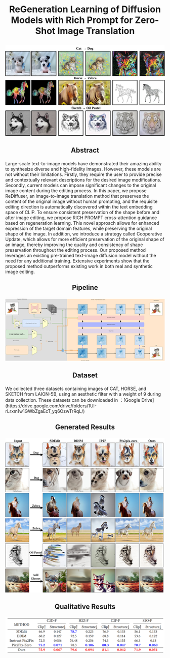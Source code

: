 # <p align="center">ReGeneration Learning of Diffusion Models with Rich Prompt for Zero-Shot Image Translation</p>
![show_res](.//fig//show_res.svg)
## <p align="center">Abstract</p>
   
<p>Large-scale text-to-image models have demonstrated their amazing ability to synthesize diverse and high-fidelity images. However, these models are not without their limitations. Firstly, they require the user to provide precise and contextually relevant descriptions for the desired image modifications. Secondly, current models can impose significant changes to the original image content during the editing process. In this paper, we propose ReDiffuser, an image-to-image translation method that preserves the content of the original image without human prompting, and the requisite editing direction is automatically discovered within the  text embedding space of CLIP. To ensure consistent preservation of the shape before and after image editing, we propose  RICH PROMPT cross-attention guidance based on regeneration learning. This novel approach allows for enhanced expression of the target domain features, while preserving the original shape of the image. In addition, we introduce a strategy called Cooperative Update, which allows for more efficient preservation of the original shape of an image, thereby improving the quality and consistency of shape preservation throughout the editing process. Our proposed method leverages an existing pre-trained text-image diffusion model without the need for any additional training. Extensive experiments show that the proposed method outperforms existing work in both real and synthetic image editing.</p>

## <p align="center">Pipeline</p>
![show_res](.//fig//framework.svg)

## <p align="center">Dataset</p>
<p>We collected three datasets containing images of CAT, HORSE, and SKETCH from LAION-5B, using an aesthetic filter with a weight of 9 during data collection. These datasets can be downloaded in ：[Google Drive](https://drive.google.com/drive/folders/1UI-rLrxm1w1GWbZgaEcT_yq6OzwTrRqL/) </p>

## <p align="center">Generated  Results</p>
![show_res](.//fig//exp_res.jpg)
## <p align="center">Qualitative Results</p>
![show_res](.//fig//exp_table.PNG)
